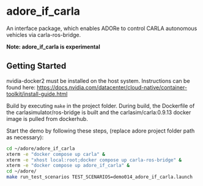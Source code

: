 <!--
********************************************************************************
* Copyright (C) 2017-2022 German Aerospace Center (DLR). 
* Eclipse ADORe, Automated Driving Open Research https://eclipse.org/adore
*
* This program and the accompanying materials are made available under the 
* terms of the Eclipse Public License 2.0 which is available at
* http://www.eclipse.org/legal/epl-2.0.
*
* SPDX-License-Identifier: EPL-2.0 
*
* Contributors: 
*   Matthias Nichting
*   Jan Lauermann 
********************************************************************************
-->
# adore_if_carla
An interface package, which enables ADORe to control CARLA autonomous vehicles via carla-ros-bridge.

**Note: adore_if_carla is experimental**

## Getting Started
nvidia-docker2 must be installed on the host system. Instructions can be found here: https://docs.nvidia.com/datacenter/cloud-native/container-toolkit/install-guide.html

Build by executing ```make``` in the project folder.
During build, the Dockerfile of the carlasimulator/ros-bridge is built and the carlasim/carla:0.9.13 docker image is pulled from dockerhub.

Start the demo by following these steps, (replace adore project folder path as necessary):
~~~bash
cd ~/adore/adore_if_carla
xterm -e "docker compose up carla" &
xterm -e "xhost local:root;docker compose up carla-ros-bridge" &
xterm -e "docker compose up adore_if_carla" &
cd ~/adore/  
make run_test_scenarios TEST_SCENARIOS=demo014_adore_if_carla.launch
~~~